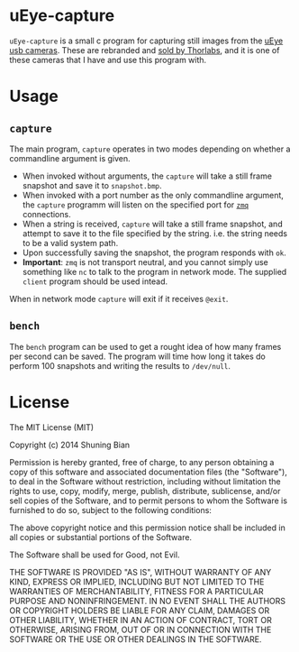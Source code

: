 uEye-capture
============
`uEye-capture` is a small c program for capturing still images from the [uEye usb cameras](http://en.ids-imaging.com/store/produkte/kameras/usb-2-0-kameras/ueye-se.html). These are rebranded and [sold by Thorlabs](http://www.thorlabs.de/newgrouppage9.cfm?objectgroup_id=2916), and it is one of these cameras that I have and use this program with.

Usage
=====
`capture`
---------
The main program, `capture` operates in two modes depending on whether a commandline argument is given.

* When invoked without arguments, the `capture` will take a still frame snapshot and save it to `snapshot.bmp`.
* When invoked with a port number as the only commandline argument, the `capture` programm will listen on the specified port for [`zmq`](http://zeromq.org/) connections.
 * When a string is received, `capture` will take a still frame snapshot, and attempt to save it to the file specified by the string. i.e. the string needs to be a valid system path.
 * Upon successfully saving the snapshot, the program responds with `ok`.
 * **Important**: `zmq` is not transport neutral, and you cannot simply use something like `nc` to talk to the program in network mode. The supplied `client` program should be used intead.

When in network mode `capture` will exit if it receives `@exit`.
 
`bench`
-------
The `bench` program can be used to get a rought idea of how many frames per second can be saved. The program will time how long it takes do perform 100 snapshots and writing the results to `/dev/null`.
 
License
=======
The MIT License (MIT)

Copyright (c) 2014 Shuning Bian

Permission is hereby granted, free of charge, to any person obtaining a copy
of this software and associated documentation files (the "Software"), to deal
in the Software without restriction, including without limitation the rights
to use, copy, modify, merge, publish, distribute, sublicense, and/or sell
copies of the Software, and to permit persons to whom the Software is
furnished to do so, subject to the following conditions:

The above copyright notice and this permission notice shall be included in
all copies or substantial portions of the Software.

The Software shall be used for Good, not Evil.

THE SOFTWARE IS PROVIDED "AS IS", WITHOUT WARRANTY OF ANY KIND, EXPRESS OR
IMPLIED, INCLUDING BUT NOT LIMITED TO THE WARRANTIES OF MERCHANTABILITY,
FITNESS FOR A PARTICULAR PURPOSE AND NONINFRINGEMENT. IN NO EVENT SHALL THE
AUTHORS OR COPYRIGHT HOLDERS BE LIABLE FOR ANY CLAIM, DAMAGES OR OTHER
LIABILITY, WHETHER IN AN ACTION OF CONTRACT, TORT OR OTHERWISE, ARISING FROM,
OUT OF OR IN CONNECTION WITH THE SOFTWARE OR THE USE OR OTHER DEALINGS IN
THE SOFTWARE.
